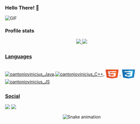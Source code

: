 ### Hello There! 🙂

<img align="top-center" width="400" alt="GIF" src="https://media.tenor.com/GzKnki4pyHUAAAAC/leonardo-di-caprio-cheers-to-all.gif" >

### Profile stats
<div align="center">
  <a href="https://github.com/oantoniovinicius">
  <img height="180em" src="https://github-readme-stats-sigma-five.vercel.app/api?username=oantoniovinicius&show_icons=true&theme=midnight-purple&include_all_commits=true&count_private=true"/>
  <img height="180em" src="https://github-readme-stats-sigma-five.vercel.app/api/top-langs/?username=oantoniovinicius&layout=compact&langs_count=7&theme=material-palenight"/>
</div>
  
##
### Languages
  <div style="display: inline_block"><br>
  <img align="center" alt="oantoniovinicius_Java" height="30" width="50" src="https://cdn.jsdelivr.net/gh/devicons/devicon/icons/java/java-original.svg">
  <img align="center" alt="oantoniovinicius_C++" height="30" width="50" src="https://cdn.jsdelivr.net/gh/devicons/devicon/icons/cplusplus/cplusplus-original.svg">
  <img align="center" alt="oantoniovinicius_HTML" height="30" width="50" src="https://raw.githubusercontent.com/devicons/devicon/master/icons/html5/html5-original.svg">
  <img align="center" alt="oantoniovinicius_CSS" height="30" width="50" src="https://raw.githubusercontent.com/devicons/devicon/master/icons/css3/css3-original.svg">
  <img align="center" alt="oantoniovinicius_JS" height="30" width="50" src="https://cdn.jsdelivr.net/gh/devicons/devicon/icons/javascript/javascript-original.svg">
  
</div>
  
##
### Social
  
 <div> 
  <a href = "mailto:devantoniovinicius@gmail.com"><img src="https://img.shields.io/badge/-Gmail-%23333?style=for-the-badge&logo=gmail&logoColor=white" target="_blank"></a>
  <a href="https://www.linkedin.com/in/antoniovinicius/" target="_blank"><img src="https://img.shields.io/badge/-LinkedIn-%230077B5?style=for-the-badge&logo=linkedin&logoColor=white" target="_blank"></a> 
 
</div>
  
 <div align="center">

  ![Snake animation](https://github.com/oantoniovinicius/oantoniovinicius/blob/output/github-contribution-grid-snake.svg)
  
</div>
